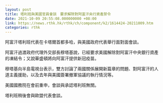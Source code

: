 ```yaml
---
layout: post
title: 塔利班與美國官員會談　要求解除對阿富汗央行資產禁令
date: 2021-10-09 20:55:08.000000000 +08:00
link: https://news.rthk.hk/rthk/ch/component/k2/1614424-20211009.htm
categories: rthk
---
```


阿富汗塔利班代表在卡塔爾首都多哈，與美國政府代表舉行面對面會談。

阿富汗過渡政府代理外交部長穆塔基說，已經要求美國解除對阿富汗中央銀行資產的凍結令；又說華盛頓將向阿富汗提供新冠疫苗。

穆塔基向半島電視台表示，雙方討論了兩國關係展開新篇章的問題、對阿富汗的人道主義援助，以及去年與美國簽署撤軍協議的執行情況等。 

美國國務院在會前重申，會談與承認塔利班無關。

塔利班稍後會與歐盟代表會談。
